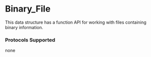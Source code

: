 # Binary_File

This data structure has a function API for working with files containing binary information.

### Protocols Supported

none
